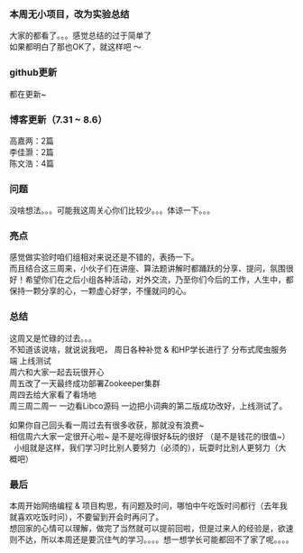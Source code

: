 ### 本周无小项目，改为实验总结
大家的都看了。。。感觉总结的过于简单了  
如果都明白了那也OK了，就这样吧 ～  
### github更新
都在更新~   
### 博客更新（7.31 ~ 8.6）
高嘉两：2篇  
李佳灏：2篇  
陈文浩：4篇  
### 问题
没啥想法。。。可能我这周关心你们比较少。。。体谅一下。。。  
### 亮点
感觉做实验时咱们组相对来说还是不错的，表扬一下。  
而且结合这三周来，小伙子们在讲座、算法题讲解时都踊跃的分享、提问，氛围很好！希望你们在之后小组各种活动，对外交流，乃至你们今后的工作，人生中，都保持一颗分享的心，一颗虚心好学，不懂就问的心。  
### 总结
这周又是忙碌的过去。。。  
不知道该说啥，就说说我吧，
周日各种补觉 & 和HP学长进行了 分布式爬虫服务端 上线测试  
周六和大家一起去玩很开心  
周五改了一天最终成功部署Zookeeper集群  
周四去给大家看了看场地  
周三周二周一 一边看Libco源码 一边把小词典的第二版成功改好，上线测试了。  

如果你自己回头看一周过去有很多收获，那就没有浪费~  
相信周六大家一定很开心啦~ 是不是吃得很好&玩的很好 （是不是钱花的很值~）  
小组就是这样，我们学习时比别人要努力（必须的），玩耍时比别人更努力（大概吧）  
### 最后
本周开始网络编程 & 项目构思，有问题及时问，哪怕中午吃饭时问都行（去年我就喜欢吃饭时问），不要留到开会时再问了。  
想回家的心情可以理解，做完了当然就可以提前回啦，但是过来人的经验是，欲速则不达，所以本周还是要沉住气的学习。。。。想一想学长可能都回不了家了呢。。。。  

